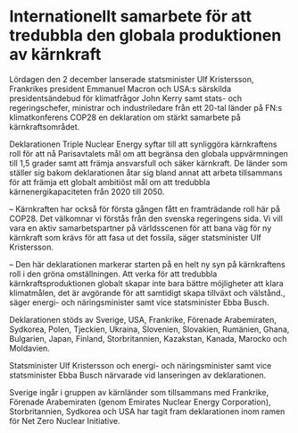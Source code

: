 # Internationellt samarbete för att tredubbla den globala produktionen av kärnkraft

Lördagen den 2 december lanserade statsminister Ulf Kristersson, Frankrikes president Emmanuel Macron och USA:s särskilda presidentsändebud för klimatfrågor John Kerry samt stats\- och regeringschefer, ministrar och industriledare från ett 20\-tal länder på FN:s klimatkonferens COP28 en deklaration om stärkt samarbete på kärnkraftsområdet.


Deklarationen Triple Nuclear Energy syftar till att synliggöra kärnkraftens roll för att nå Parisavtalets mål om att begränsa den globala uppvärmningen till 1,5 grader samt att främja ansvarsfull och säker kärnkraft. De länder som ställer sig bakom deklarationen åtar sig bland annat att arbeta tillsammans för att främja ett globalt ambitiöst mål om att tredubbla kärnenergikapaciteten från 2020 till 2050\.

– Kärnkraften har också för första gången fått en framträdande roll här på COP28\. Det välkomnar vi förstås från den svenska regeringens sida. Vi vill vara en aktiv samarbetspartner på världsscenen för att bana väg för ny kärnkraft som krävs för att fasa ut det fossila, säger statsminister Ulf Kristersson.

– Den här deklarationen markerar starten på en helt ny syn på kärnkraftens roll i den gröna omställningen. Att verka för att tredubbla kärnkraftsproduktionen globalt skapar inte bara bättre möjligheter att klara klimatmålen, det är avgörande för att samtidigt skapa tillväxt och välstånd., säger energi\- och näringsminister samt vice statsminister Ebba Busch.

Deklarationen stöds av Sverige, USA, Frankrike, Förenade Arabemiraten, Sydkorea, Polen, Tjeckien, Ukraina, Slovenien, Slovakien, Rumänien, Ghana, Bulgarien, Japan, Finland, Storbritannien, Kazakstan, Kanada, Marocko och Moldavien.

Statsminister Ulf Kristersson och energi\- och näringsminister samt vice statsminister Ebba Busch närvarade vid lanseringen av deklarationen.

Sverige ingår i gruppen av kärnländer som tillsammans med Frankrike, Förenade Arabemiraten (genom Emirates Nuclear Energy Corporation), Storbritannien, Sydkorea och USA har tagit fram deklarationen inom ramen för Net Zero Nuclear Initiative.
